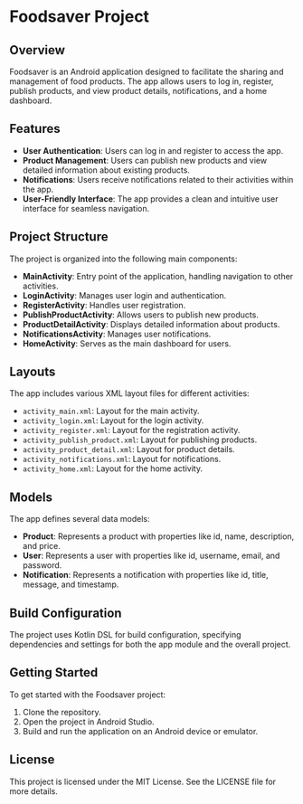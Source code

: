 # Foodsaver Project

## Overview
Foodsaver is an Android application designed to facilitate the sharing and management of food products. The app allows users to log in, register, publish products, and view product details, notifications, and a home dashboard.

## Features
- **User Authentication**: Users can log in and register to access the app.
- **Product Management**: Users can publish new products and view detailed information about existing products.
- **Notifications**: Users receive notifications related to their activities within the app.
- **User-Friendly Interface**: The app provides a clean and intuitive user interface for seamless navigation.

## Project Structure
The project is organized into the following main components:

- **MainActivity**: Entry point of the application, handling navigation to other activities.
- **LoginActivity**: Manages user login and authentication.
- **RegisterActivity**: Handles user registration.
- **PublishProductActivity**: Allows users to publish new products.
- **ProductDetailActivity**: Displays detailed information about products.
- **NotificationsActivity**: Manages user notifications.
- **HomeActivity**: Serves as the main dashboard for users.

## Layouts
The app includes various XML layout files for different activities:
- `activity_main.xml`: Layout for the main activity.
- `activity_login.xml`: Layout for the login activity.
- `activity_register.xml`: Layout for the registration activity.
- `activity_publish_product.xml`: Layout for publishing products.
- `activity_product_detail.xml`: Layout for product details.
- `activity_notifications.xml`: Layout for notifications.
- `activity_home.xml`: Layout for the home activity.

## Models
The app defines several data models:
- **Product**: Represents a product with properties like id, name, description, and price.
- **User**: Represents a user with properties like id, username, email, and password.
- **Notification**: Represents a notification with properties like id, title, message, and timestamp.

## Build Configuration
The project uses Kotlin DSL for build configuration, specifying dependencies and settings for both the app module and the overall project.

## Getting Started
To get started with the Foodsaver project:
1. Clone the repository.
2. Open the project in Android Studio.
3. Build and run the application on an Android device or emulator.

## License
This project is licensed under the MIT License. See the LICENSE file for more details.